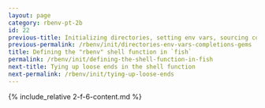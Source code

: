 ```yaml
---
layout: page
category: rbenv-pt-2b
id: 22
previous-title: Initializing directories, setting env vars, sourcing completions, rehashing gems
previous-permalink: /rbenv/init/directories-env-vars-completions-gems
title: Defining the "rbenv" shell function in `fish`
permalink: /rbenv/init/defining-the-shell-function-in-fish
next-title: Tying up loose ends in the shell function
next-permalink: /rbenv/init/tying-up-loose-ends
---
```


{% include_relative 2-f-6-content.md %}
